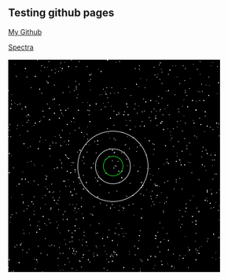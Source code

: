 ## Testing github pages

[My Github](https://github.com/uskovgs/)


[Spectra](resources/Spectra.md)

![](resources/img.png)
